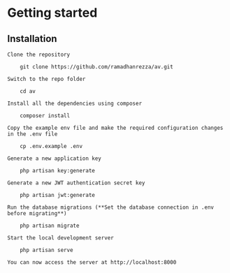 # Getting started

## Installation

    Clone the repository

        git clone https://github.com/ramadhanrezza/av.git

    Switch to the repo folder

        cd av

    Install all the dependencies using composer

        composer install

    Copy the example env file and make the required configuration changes in the .env file

        cp .env.example .env

    Generate a new application key

        php artisan key:generate

    Generate a new JWT authentication secret key

        php artisan jwt:generate

    Run the database migrations (**Set the database connection in .env before migrating**)

        php artisan migrate

    Start the local development server

        php artisan serve

    You can now access the server at http://localhost:8000
